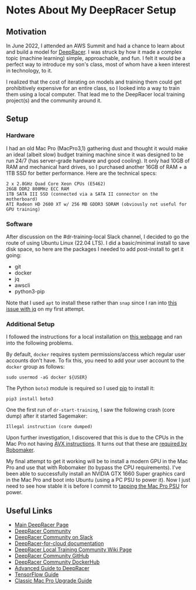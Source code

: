 # Notes About My DeepRacer Setup

## Motivation

In June 2022, I attended an AWS Summit and had a chance to learn about and build a model for [DeepRacer](https://aws.amazon.com/deepracer/). I was struck by how it made a complex topic (machine learning) simple, approachable, and fun. I felt it would be a perfect way to introduce my son's class, most of whom have a keen interest in technology, to it.

I realized that the cost of iterating on models and training them could get prohibitively expensive for an entire class, so I looked into a way to train them using a local computer. That lead me to the DeepRacer local training project(s) and the community around it.

## Setup

### Hardware

I had an old Mac Pro (MacPro3,1) gathering dust and thought it would make an ideal (albeit slow) budget training machine since it was designed to be run 24/7 (has server-grade hardware and good cooling). It only had 10GB of RAM and mechanical hard drives, so I purchased another 16GB of RAM + a 1TB SSD for better performance. Here are the technical specs:

```MacPro3,1
2 x 2.8GHz Quad Core Xeon CPUs (E5462)
26GB DDR2 800MHz ECC RAM
1TB SATA III SSD (connected via a SATA II connector on the motherboard)
ATI Radeon HD 2600 XT w/ 256 MB GDDR3 SDRAM (obviously not useful for GPU training)
```

### Software

After discussion on the #dr-training-local Slack channel, I decided to go the route of using Ubuntu Linux (22.04 LTS). I did a basic/minimal install to save disk space, so here are the packages I needed to add post-install to get it going:

* git
* docker
* jq
* awscli
* python3-pip

Note that I used `apt` to install these rather than `snap` since I ran into [this issue with jq](https://stackoverflow.com/questions/58128001/could-not-open-file-lol-json-permission-denied-using-jq) on my first attempt.

### Additional Setup

I followed the instructions for a local installation on [this webpage](https://aws-deepracer-community.github.io/deepracer-for-cloud/installation.html) and ran into the following problems.

By default, `docker` requires system permissions/access which regular user accounts don't have. To fix this, you need to add your user account to the `docker` group as follows:

```sudo usermod -aG docker ${USER}```

The Python `boto3` module is required so I used [pip](https://pypi.org/project/pip/) to install it:

```pip3 install boto3```

One the first run of `dr-start-training`, I saw the following crash (core dump) after it started Sagemaker:

```Illegal instruction (core dumped)```

Upon further investigation, I discovered that this is due to the CPUs in the Mac Pro not having [AVX instructions](https://en.wikipedia.org/wiki/Advanced_Vector_Extensions). It turns out that these are [required by Robomaker](https://hub.docker.com/r/awsdeepracercommunity/deepracer-robomaker).

My final attempt to get it working will be to install a modern GPU in the Mac Pro and use that with Robomaker (to bypass the CPU requirements). I've been able to successfully install an NVIDIA GTX 1660 Super graphics card in the Mac Pro and boot into Ubuntu (using a PC PSU to power it). Now I just need to see how stable it is before I commit to [tapping the Mac Pro PSU](https://thehouseofmoth.com/mac-pro-pixlas-mod/) for power.

## Useful Links

* [Main DeepRacer Page](https://aws.amazon.com/deepracer/)
* [DeepRacer Community](https://deepracing.io)
* [DeepRacer Community on Slack](http://join.deepracing.io/)
* [DeepRacer-for-cloud documentation](https://aws-deepracer-community.github.io/deepracer-for-cloud/)
* [DeepRacer Local Training Community Wiki Page](https://wiki.deepracing.io/Local_Training)
* [DeepRacer Community GitHub](https://github.com/aws-deepracer-community)
* [DeepRacer Community DockerHub](https://registry.hub.docker.com/u/awsdeepracercommunity)
* [Advanced Guide to DeepRacer](https://towardsdatascience.com/an-advanced-guide-to-aws-deepracer-2b462c37eea)
* [TensorFlow Guide](https://www.tensorflow.org/guide)
* [Classic Mac Pro Upgrade Guide](https://blog.greggant.com/posts/2018/05/07/definitive-mac-pro-upgrade-guide.html)
